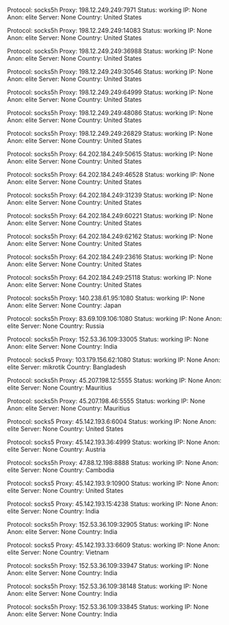 Protocol: socks5h
Proxy: 198.12.249.249:7971
Status: working
IP: None
Anon: elite
Server: None
Country: United States

Protocol: socks5h
Proxy: 198.12.249.249:14083
Status: working
IP: None
Anon: elite
Server: None
Country: United States

Protocol: socks5h
Proxy: 198.12.249.249:36988
Status: working
IP: None
Anon: elite
Server: None
Country: United States

Protocol: socks5h
Proxy: 198.12.249.249:30546
Status: working
IP: None
Anon: elite
Server: None
Country: United States

Protocol: socks5h
Proxy: 198.12.249.249:64999
Status: working
IP: None
Anon: elite
Server: None
Country: United States

Protocol: socks5h
Proxy: 198.12.249.249:48086
Status: working
IP: None
Anon: elite
Server: None
Country: United States

Protocol: socks5h
Proxy: 198.12.249.249:26829
Status: working
IP: None
Anon: elite
Server: None
Country: United States

Protocol: socks5h
Proxy: 64.202.184.249:50615
Status: working
IP: None
Anon: elite
Server: None
Country: United States

Protocol: socks5h
Proxy: 64.202.184.249:46528
Status: working
IP: None
Anon: elite
Server: None
Country: United States

Protocol: socks5h
Proxy: 64.202.184.249:31239
Status: working
IP: None
Anon: elite
Server: None
Country: United States

Protocol: socks5h
Proxy: 64.202.184.249:60221
Status: working
IP: None
Anon: elite
Server: None
Country: United States

Protocol: socks5h
Proxy: 64.202.184.249:62162
Status: working
IP: None
Anon: elite
Server: None
Country: United States

Protocol: socks5h
Proxy: 64.202.184.249:23616
Status: working
IP: None
Anon: elite
Server: None
Country: United States

Protocol: socks5h
Proxy: 64.202.184.249:25118
Status: working
IP: None
Anon: elite
Server: None
Country: United States

Protocol: socks5h
Proxy: 140.238.61.95:1080
Status: working
IP: None
Anon: elite
Server: None
Country: Japan

Protocol: socks5h
Proxy: 83.69.109.106:1080
Status: working
IP: None
Anon: elite
Server: None
Country: Russia

Protocol: socks5h
Proxy: 152.53.36.109:33005
Status: working
IP: None
Anon: elite
Server: None
Country: India

Protocol: socks5
Proxy: 103.179.156.62:1080
Status: working
IP: None
Anon: elite
Server: mikrotik
Country: Bangladesh

Protocol: socks5h
Proxy: 45.207.198.12:5555
Status: working
IP: None
Anon: elite
Server: None
Country: Mauritius

Protocol: socks5h
Proxy: 45.207.198.46:5555
Status: working
IP: None
Anon: elite
Server: None
Country: Mauritius

Protocol: socks5
Proxy: 45.142.193.6:6004
Status: working
IP: None
Anon: elite
Server: None
Country: United States

Protocol: socks5
Proxy: 45.142.193.36:4999
Status: working
IP: None
Anon: elite
Server: None
Country: Austria

Protocol: socks5h
Proxy: 47.88.12.198:8888
Status: working
IP: None
Anon: elite
Server: None
Country: Cambodia

Protocol: socks5
Proxy: 45.142.193.9:10900
Status: working
IP: None
Anon: elite
Server: None
Country: United States

Protocol: socks5
Proxy: 45.142.193.15:4238
Status: working
IP: None
Anon: elite
Server: None
Country: India

Protocol: socks5h
Proxy: 152.53.36.109:32905
Status: working
IP: None
Anon: elite
Server: None
Country: India

Protocol: socks5
Proxy: 45.142.193.33:6609
Status: working
IP: None
Anon: elite
Server: None
Country: Vietnam

Protocol: socks5h
Proxy: 152.53.36.109:33947
Status: working
IP: None
Anon: elite
Server: None
Country: India

Protocol: socks5h
Proxy: 152.53.36.109:38148
Status: working
IP: None
Anon: elite
Server: None
Country: India

Protocol: socks5h
Proxy: 152.53.36.109:33845
Status: working
IP: None
Anon: elite
Server: None
Country: India

